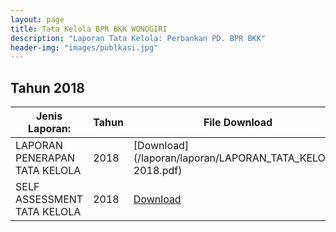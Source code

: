 ```yaml
---
layout: page
title: Tata Kelola BPR BKK WONOGIRI
description: "Laporan Tata Kelola: Perbankan PD. BPR BKK"
header-img: "images/publkasi.jpg"
---
```

## Tahun 2018

| Jenis Laporan:                            | Tahun | File Download |
------------------------------------------- | ------- | ------------- |
LAPORAN PENERAPAN TATA KELOLA				| 2018				| [Download](/laporan/laporan/LAPORAN_TATA_KELOLA_ 2018.pdf)
SELF ASSESSMENT TATA KELOLA                 | 2018				| [Download](/laporan/laporan//SELF_ASSESSMENT_2018.pdf)

